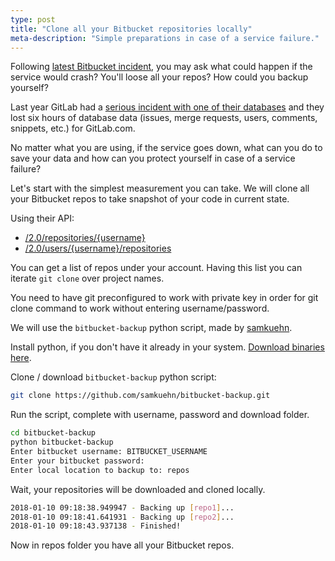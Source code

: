```yaml
---
type: post
title: "Clone all your Bitbucket repositories locally"
meta-description: "Simple preparations in case of a service failure."
---
```


Following [latest Bitbucket incident](https://status.bitbucket.org/incidents/z029156p1svh), you may ask what could happen if the service would crash? You'll loose all your repos? How could you backup yourself?

Last year GitLab had a [serious incident with one of their databases](https://about.gitlab.com/2017/02/01/gitlab-dot-com-database-incident/) and they lost six hours of database data (issues, merge requests, users, comments, snippets, etc.) for GitLab.com.

No matter what you are using, if the service goes down, what can you do to save your data and how can you protect yourself in case of a service failure?

Let's start with the simplest measurement you can take. We will clone all your Bitbucket repos to take snapshot of your code in current state.

Using their API:
 * [/2.0/repositories/{username}](https://developer.atlassian.com/bitbucket/api/2/reference/resource/repositories/%7Busername%7D)
 * [/2.0/users/{username}/repositories](https://developer.atlassian.com/bitbucket/api/2/reference/resource/users/%7Busername%7D/repositories)

You can get a list of repos under your account. Having this list you can iterate `git clone` over project names.

You need to have git preconfigured to work with private key in order for git clone command to work without entering username/password.

We will use the `bitbucket-backup` python script, made by [samkuehn](https://github.com/samkuehn/bitbucket-backup).

Install python, if you don't have it already in your system. [Download binaries here](https://www.python.org/downloads/).

Clone / download `bitbucket-backup` python script:
```bash
git clone https://github.com/samkuehn/bitbucket-backup.git
```
Run the script, complete with username, password and download folder.
```bash
cd bitbucket-backup
python bitbucket-backup
Enter bitbucket username: BITBUCKET_USERNAME
Enter your bitbucket password: 
Enter local location to backup to: repos
```

Wait, your repositories will be downloaded and cloned locally.

```bash
2018-01-10 09:18:38.949947 - Backing up [repo1]...
2018-01-10 09:18:41.641931 - Backing up [repo2]...
2018-01-10 09:18:43.937138 - Finished!
```

Now in repos folder you have all your Bitbucket repos.
